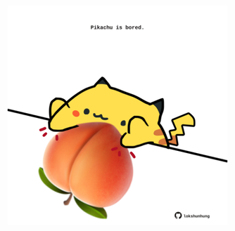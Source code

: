 <!-- built at 13/05/2022, 17:07:28 UTC -->
<p align="center">
  <img width="500" height="500" src="./ReadmeImage.svg">
</p>
